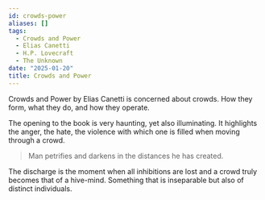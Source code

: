 ```yaml
---
id: crowds-power
aliases: []
tags:
  - Crowds and Power
  - Elias Canetti
  - H.P. Lovecraft
  - The Unknown
date: "2025-01-20"
title: Crowds and Power
---
```


Crowds and Power by Elias Canetti is concerned about crowds. How they form, what they do, and how they operate.

The opening to the book is very haunting, yet also illuminating. It highlights the anger, the hate, the violence with which one is filled when moving through a crowd.

> Man petrifies and darkens in the distances he has created.

The discharge is the moment when all inhibitions are lost and a crowd truly becomes that of a hive-mind. Something that is inseparable but also of distinct individuals.
